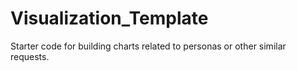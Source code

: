# Visualization_Template
Starter code for building charts related to personas or other similar requests.
